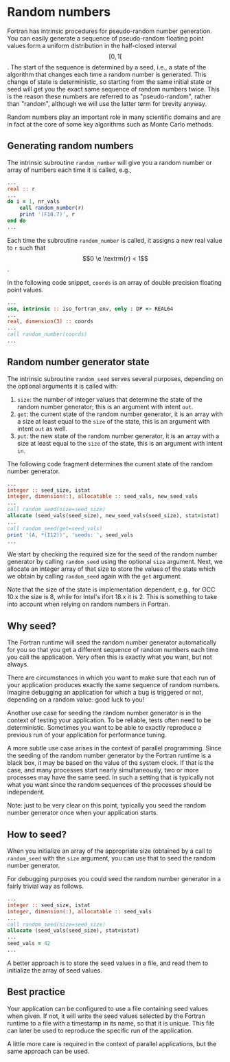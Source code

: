 # Random numbers

Fortran has intrinsic procedures for pseudo-random number generation.  You can
easily generate a sequence of pseudo-random floating point values form a uniform
distribution in the half-closed interval $$[0, 1[$$.  The start of the sequence
is determined by a seed, i.e., a state of the algorithm that changes each time a
random number is generated.
This change of state is deterministic, so starting from the same initial state
or seed will get you the exact same sequence of random numbers twice.  This is
the reason these numbers are referred to as "pseudo-random", rather than
"random", although we will use the latter term for brevity anyway.

Random numbers play an important role in many scientific domains and are in
fact at the core of some key algorithms such as Monte Carlo methods.


## Generating random numbers

The intrinsic subroutine `random_number` will give you a random number or array
of numbers each time it is called, e.g.,

~~~~fortran
...
real :: r
...
do i = 1, nr_vals
    call random_number(r)
    print '(F10.7)', r
end do
...
~~~~

Each time the subroutine `random_number` is called, it assigns a new real value
to `r` such that $$0 \e \textrm{r} < 1$$.

In the following code snippet, `coords` is an array of double precision
floating point values.

~~~~fortran
...
use, intrinsic :: iso_fortran_env, only : DP => REAL64
...
real, dimension(3) :: coords
...
call random_number(coords)
...
~~~~


## Random number generator state

The intrinsic subroutine `random_seed` serves several purposes, depending on
the optional arguments it is called with:

1. `size`: the number of integer values that determine the state of the random
   number generator; this is an argument with intent `out`.
1. `get`: the current state of the random number generator, it is an array with
   a size at least equal to the `size` of the state, this is an argument with
   intent `out` as well.
1. `put`: the new state of the random number generator, it is an array with
   a size at least equal to the `size` of the state, this is an argument with
   intent `in`.

The following code fragment determines the current state of the random number
generator.

~~~~fortran
...
integer :: seed_size, istat
integer, dimension(:), allocatable :: seed_vals, new_seed_vals
...
call random_seed(size=seed_size)
allocate (seed_vals(seed_size), new_seed_vals(seed_size), stat=istat)
...
call random_seed(get=seed_vals)
print '(A, *(I12))', 'seeds: ', seed_vals
...
~~~~

We start by checking the required size for the seed of the random number
generator by calling `random_seed` using the optional `size` argument.  Next,
we allocate an integer array of that size to store the values of the state
which we obtain by calling `random_seed` again with the `get` argument.

Note that the size of the state is implementation dependent, e.g., for GCC 10.x
the size is 8, while for Intel's ifort 18.x it is 2.  This is something to take
into account when relying on random numbers in Fortran.


## Why seed?

The Fortran runtime will seed the random number generator automatically for you
so that you get a different sequence of random numbers each time you call the
application.  Very often this is exactly what you want, but not always.

There are circumstances in which you want to make sure that each run of your
application produces exactly the same sequence of random numbers.  Imagine
debugging an application for which a bug is triggered or not, depending on a
random value: good luck to you!

Another use case for seeding the random number generator is in the context of
testing your application. To be reliable, tests often need to be
deterministic.  Sometimes you want to be able to exactly reproduce a previous
run of your application for performance tuning.

A more subtle use case arises in the context of parallel programming.  Since
the seeding of the random number generator by the Fortran runtime is a black
box, it may be based on the value of the system clock.  If that is the case,
and many processes start nearly simultaneously, two or more processes may
have the same seed.  In such a setting that is typically not what you want
since the random sequences of the processes should be independent.

Note: just to be very clear on this point, typically you seed the random number
generator once when your application starts.


## How to seed?

When you initialize an array of the appropriate size (obtained by a call to
`random_seed` with the `size` argument, you can use that to seed the random
number generator.

For debugging purposes you could seed the random number generator in a fairly
trivial way as follows.

~~~~fortran
...
integer :: seed_size, istat
integer, dimension(:), allocatable :: seed_vals
...
call random_seed(size=seed_size)
allocate (seed_vals(seed_size), stat=istat)
...
seed_vals = 42
...
~~~~

A better approach is to store the seed values in a file, and read them to
initialize the array of seed values.


## Best practice

Your application can be configured to use a file containing seed values when
given.  If not, it will write the seed values selected by the Fortran runtime to
a file with a timestamp in its name, so that it is unique.  This file can later
be used to reproduce the specific run of the application.

A little more care is required in the context of parallel applications, but the
same approach can be used.
